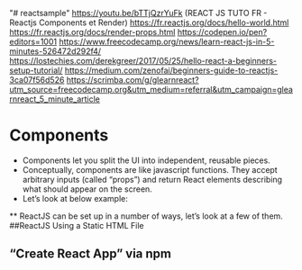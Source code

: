 "# reactsample" 
https://youtu.be/bTTjQzrYuFk (REACT JS TUTO FR - Reactjs Components et Render)
https://fr.reactjs.org/docs/hello-world.html
https://fr.reactjs.org/docs/render-props.html
https://codepen.io/pen?editors=1001
https://www.freecodecamp.org/news/learn-react-js-in-5-minutes-526472d292f4/
https://lostechies.com/derekgreer/2017/05/25/hello-react-a-beginners-setup-tutorial/
https://medium.com/zenofai/beginners-guide-to-reactjs-3ca07f56d526
https://scrimba.com/g/glearnreact?utm_source=freecodecamp.org&utm_medium=referral&utm_campaign=glearnreact_5_minute_article


# Components
- Components let you split the UI into independent, reusable pieces.
- Conceptually, components are like javascript functions. They accept arbitrary inputs (called “props”) and return React elements describing what should appear on the screen.
- Let’s look at below example:

** ReactJS can be set up in a number of ways, let’s look at a few of them.
##ReactJS  Using a Static HTML File


##  “Create React App” via npm